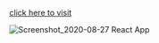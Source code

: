 [click here to visit](https://firegram-2e85a.web.app/)


![Screenshot_2020-08-27 React App](https://user-images.githubusercontent.com/44552983/91484429-0c59c100-e85e-11ea-80d4-13dd544090bc.png)
